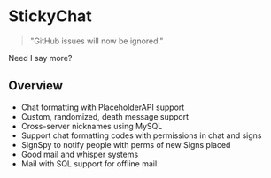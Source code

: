 # StickyChat

> "GitHub issues will now be ignored."

Need I say more?

## Overview

- Chat formatting with PlaceholderAPI support
- Custom, randomized, death message support
- Cross-server nicknames using MySQL
- Support chat formatting codes with permissions in chat and signs
- SignSpy to notify people with perms of new Signs placed
- Good mail and whisper systems
- Mail with SQL support for offline mail
